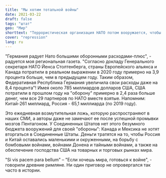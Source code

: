 ```yaml
---
title: "Мы хотим тотальной войны"
date: 2021-03-22
draft: false
tags: "штат"
geo: "Мир"
shorttext: "Террористическая организация НАТО потом вооружается, чтобы выдать себя за спасителя, это провокаторы и больше ничего!"
cover: "repression"
lang: ru
---
```


"Германия радует Нато большими оборонными расходами-плюс", - радуется моя региональная газета. "Согласно докладу Генерального секретаря НАТО Йенса Столтенберга, страны Европейского альянса и Канада потратили в реальном выражении в 2020 году примерно на 3,9 процента больше, чем в предыдущем году. Таким образом, Федеративная Республика Германия увеличила свои расходы даже на 8,4 процента"! Имея около 785 миллиардов долларов США, США потратили в прошлом году на "оборону" примерно в 2,4 раза больше денег, чем все 29 партнеров по НАТО вместе взятые. Напомним: Китай-261 миллиард, Россия - 65,1 миллиарда (по 2019 году).

Это ежедневная возмутительная ложь, которую распространяют в наших СМИ, а авторы даже не замечают ее после успешной промывки мозгов Пентагоном. У Соединенных Штатов нет этого безумного бюджета вооружений для своей "обороны": Канада и Мексика не хотят вторгаться в Соединенные Штаты. Деньги тратятся на то, чтобы Россия и Китай оставались маленькими и окруженными, на борьбу с бомбовыми войнами, войнами Донена и тайными войнами, а также на обеспечение господства США на товарных и торговых рынках мира.

"Si vis pacem para bellum" – "Если хочешь мира, готовься к войне", - говорили древние римляне. Ни один приговор не опровергался так часто в истории.
